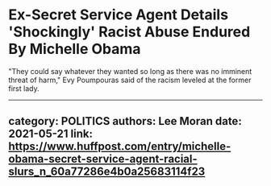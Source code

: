 # Ex-Secret Service Agent Details 'Shockingly' Racist Abuse Endured By Michelle Obama

"They could say whatever they wanted so long as there was no imminent threat of harm," Evy Poumpouras said of the racism leveled at the former first lady.

---
category: POLITICS
authors: Lee Moran
date: 2021-05-21
link: https://www.huffpost.com/entry/michelle-obama-secret-service-agent-racial-slurs_n_60a77286e4b0a25683114f23
---
